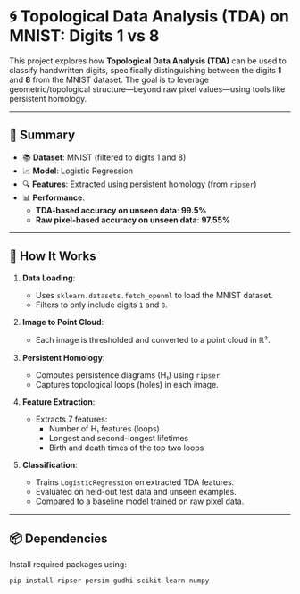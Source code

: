 # 🌀 Topological Data Analysis (TDA) on MNIST: Digits 1 vs 8

This project explores how **Topological Data Analysis (TDA)** can be used to classify handwritten digits, specifically distinguishing between the digits **1** and **8** from the MNIST dataset. The goal is to leverage geometric/topological structure—beyond raw pixel values—using tools like persistent homology.

---

## 🧠 Summary

- 📚 **Dataset**: MNIST (filtered to digits 1 and 8)
- 📈 **Model**: Logistic Regression
- 🔍 **Features**: Extracted using persistent homology (from `ripser`)
- 📊 **Performance**:
  - **TDA-based accuracy on unseen data**: **99.5%**
  - **Raw pixel-based accuracy on unseen data**: **97.55%**

---

## 🔧 How It Works

1. **Data Loading**:
   - Uses `sklearn.datasets.fetch_openml` to load the MNIST dataset.
   - Filters to only include digits `1` and `8`.

2. **Image to Point Cloud**:
   - Each image is thresholded and converted to a point cloud in ℝ².

3. **Persistent Homology**:
   - Computes persistence diagrams (H₁) using `ripser`.
   - Captures topological loops (holes) in each image.

4. **Feature Extraction**:
   - Extracts 7 features:
     - Number of H₁ features (loops)
     - Longest and second-longest lifetimes
     - Birth and death times of the top two loops

5. **Classification**:
   - Trains `LogisticRegression` on extracted TDA features.
   - Evaluated on held-out test data and unseen examples.
   - Compared to a baseline model trained on raw pixel data.

---

## 📦 Dependencies

Install required packages using:

```bash
pip install ripser persim gudhi scikit-learn numpy
